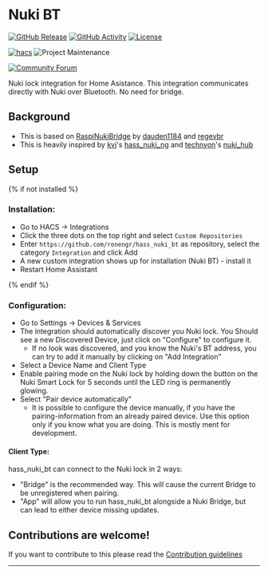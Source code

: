 # Nuki BT

[![GitHub Release][releases-shield]][releases]
[![GitHub Activity][commits-shield]][commits]
[![License][license-shield]](LICENSE)

[![hacs][hacsbadge]][hacs]
![Project Maintenance][maintenance-shield]

[![Community Forum][forum-shield]][forum]

Nuki lock integration for Home Asistance.
This integration communicates directly with Nuki over Bluetooth. No need for bridge.


## Background
- This is based on [RaspiNukiBridge](https://github.com/regevbr/RaspiNukiBridge) by [dauden1184](https://github.com/dauden1184/) and [regevbr](https://github.com/regevbr)
- This is heavily inspired by [kvj](https://github.com/kvj)'s [hass_nuki_ng](https://github.com/kvj/hass_nuki_ng) and [technyon](https://github.com/technyon)'s [nuki_hub](https://github.com/technyon/nuki_hub)

## Setup

{% if not installed %}

### Installation:
* Go to HACS -> Integrations
* Click the three dots on the top right and select `Custom Repositories`
* Enter `https://github.com/ronengr/hass_nuki_bt` as repository, select the category `Integration` and click Add
* A new custom integration shows up for installation (Nuki BT) - install it
* Restart Home Assistant

{% endif %}

### Configuration:
* Go to Settings -> Devices & Services
* The integration should automatically discover you Nuki lock. You Should see a new Discovered Device, just click on "Configure" to configure it.
  * If no look was discovered, and you know the Nuki's BT address, you can try to add it manually by clicking on "Add Integration"
* Select a Device Name and Client Type
* Enable pairing mode on the Nuki lock by holding down the button on the Nuki Smart Lock for 5 seconds until the LED ring is permanently glowing.
* Select "Pair device automatically"
  * It is possible to configure the device manually, if you have the pairing-information from an already paired device.
    Use this option only if you know what you are doing. This is mostly ment for development.

#### Client Type:
hass_nuki_bt can connect to the Nuki lock in 2 ways:
  * "Bridge" is the recommended way. This will cause the current Bridge to be unregistered when pairing.
  * "App" will allow you to run hass_nuki_bt alongside a Nuki Bridge, but can lead to either device missing updates.


## Contributions are welcome!

If you want to contribute to this please read the [Contribution guidelines](CONTRIBUTING.md)

***

[hass_nuki_bt]: https://github.com/ronengr/hass_nuki_bt
[commits-shield]: https://img.shields.io/github/commit-activity/y/ronengr/hass_nuki_bt.svg?style=for-the-badge
[commits]: https://github.com/ronengr/hass_nuki_bt/commits/main
[hacs]: https://github.com/hacs/integration
[hacsbadge]: https://img.shields.io/badge/HACS-Custom-orange.svg?style=for-the-badge
[exampleimg]: example.png
[forum-shield]: https://img.shields.io/badge/community-forum-brightgreen.svg?style=for-the-badge
[forum]: https://community.home-assistant.io/
[license-shield]: https://img.shields.io/github/license/ronengr/hass_nuki_bt.svg?style=for-the-badge
[maintenance-shield]: https://img.shields.io/badge/maintainer-%20%40ronengr-blue.svg?style=for-the-badge
[releases-shield]: https://img.shields.io/github/release/ronengr/hass_nuki_bt.svg?style=for-the-badge
[releases]: https://github.com/ronengr/hass_nuki_bt/releases
